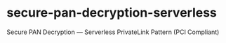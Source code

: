 # secure-pan-decryption-serverless
Secure PAN Decryption — Serverless PrivateLink Pattern (PCI Compliant)
